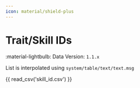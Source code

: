 ```yaml
---
icon: material/shield-plus
---
```


# Trait/Skill IDs

:material-lightbulb: Data Version: `1.1.x`

List is interpolated using `system/table/text/text.msg`

{{ read_csv('skill_id.csv') }}
